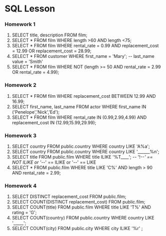 # SQL Lesson

### Homework 1
1. SELECT title, description FROM film;
2. SELECT * FROM film WHERE length >60 AND length <75;
3. SELECT * FROM film WHERE rental_rate = 0.99 AND replacement_cost = 12.99 OR replacement_cost = 28.99;
4. SELECT * FROM customer WHERE first_name = 'Mary'; -- last_name value = 'Smith'
5. SELECT * FROM film WHERE NOT (length >= 50 AND rental_rate = 2.99 OR rental_rate = 4.99);


### Homework 2
1. SELECT * FROM film WHERE replacement_cost BETWEEN 12.99 AND 16.99;
2. SELECT first_name, last_name FROM actor WHERE first_name IN ('Penelope','Nick','Ed');
3. SELECT * FROM film WHERE rental_rate IN (0.99,2.99,4.99) AND replacement_cost IN (12.99,15.99,29.99);


### Homework 3
1. SELECT country FROM public.country WHERE country LIKE 'A%a';
2. SELECT country FROM public.country WHERE country LIKE '______%n';
3. SELECT title FROM public.film WHERE title ILIKE '%T____'; -- '!--*' == NOT ILIKE or '--*' == ILIKE or '--' == LIKE
4. SELECT * FROM public.film WHERE title LIKE 'C%' AND length > 90 AND rental_rate = 2.99;


### Homework 4
1. SELECT DISTINCT replacement_cost FROM public.film;
2. SELECT COUNT(DISTINCT replacement_cost) FROM public.film;
3. SELECT COUNT(title) FROM public.film WHERE title LIKE 'T%' AND rating = 'G';
4. SELECT COUNT(country) FROM public.country WHERE country LIKE '_____';
5. SELECT COUNT(city) FROM public.city WHERE city ILIKE '%r' ;